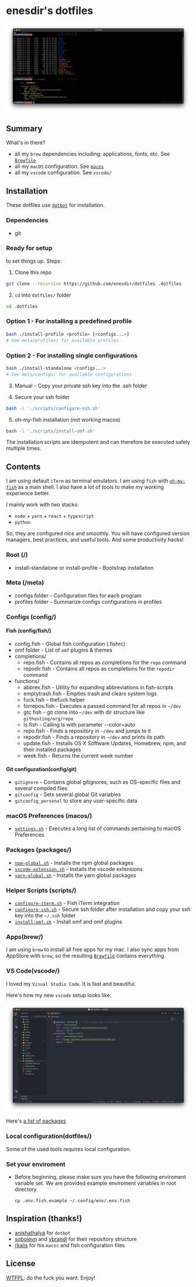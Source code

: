 # enesdir's dotfiles

![enesdir's dotfiles](https://raw.githubusercontent.com/enesdir/dotfiles/master/media/iterm.png)

## Summary

What's in there?

- all my `brew` dependencies including: applications, fonts, etc. See [`Brewfile`](https://github.com/enesdir/dotfiles/blob/main/brew/Brewfile)
- all my `macOS` configuration. See [`macos`](https://github.com/enesdir/dotfiles/tree/main/macos/)
- all my `vscode` configuration. See `vscode/`

## Installation

These dotfiles use [`dotbot`](https://github.com/anishathalye/dotbot/) for installation.

### Dependencies

- git

### Ready for setup

to set things up. Steps:

1. Clone this repo

  ```bash
  git clone --recursive https://github.com/enesdir/dotfiles .dotfiles
  ```

2. `cd` into `dotfiles/` folder

  ```bash
  cd .dotfiles
  ```

### Option 1 - For installing a predefined profile

```bash
bash ./install-profile <profile> [<configs...>]
# See meta/profiles/ for available profiles
```

### Option 2 - For installing single configurations

```bash
bash ./install-standalone <configs...>
# See meta/configs/ for available configurations
```

3. Manual - Copy your private ssh key into the .ssh folder

4. Secure your ssh folder

```bash
bash -l './scripts/configure-ssh.sh'
```

5. oh-my-fish installation (not working macos)

```bash
bash -l './scripts/install-omf.sh'
```

The installation scripts are idempotent and can therefore be executed safely multiple times.

## Contents

I am using default `iTerm` as terminal emulators.
I am using `fish` with [`oh-my-fish`](https://github.com/oh-my-fish/oh-my-fish)
as a main shell.
I also have a lot of tools to make my working experience better.

I mainly work with two stacks:

- `node` + `yarn` + `react` + `typescript`
- `python`

So, they are configured nice and smoothly.
You will have configured version managers, best practices, and useful tools.
And some productivity hacks!

### Root (/)

- install-standalone or install-profile - Bootstrap installation

### Meta (/meta)

- configs folder - Configuration files for each program
- profiles folder - Summarize configs configurations in profiles

### Configs (config/)

#### Fish (config/fish/)

- config.fish - Global fish configuration (.fishrc)
- omf folder - List of `omf` plugins & themes
- completions/
  - repo.fish - Contains all repos as completions for the `repo` command
  - repodir.fish - Contains all repos as completions for the `repodir` command
- functions/
  - abbrex.fish - Utility for expanding abbreviations in fish-scripts
  - emptytrash.fish - Empties trash and clears system logs
  - fuck.fish - thefuck helper
  - forrepos.fish - Executes a passed command for all repos in `~/dev`
  - gtc.fish - git clone into `~/dev` with dir structure like `githosting/org/repo`
  - ls.fish - Calling ls with parameter --color=auto
  - repo.fish - Finds a repository in `~/dev` and jumps to it
  - repodir.fish - Finds a repository in `~/dev` and prints its path
  - update.fish - Installs OS X Software Updates, Homebrew, npm, and their installed packages
  - week.fish - Returns the current week number

#### Git configuration(config/git)

- `gitignore` - Contains global gitignores, such as OS-specific files and
several compiled files
- `gitconfig` - Sets several global Git variables
- `gitconfig_personal` to store any user-specific data

### macOS Preferences (macos/)

- [`settings.sh`](https://github.com/enesdir/dotfiles/blob/master/macos/settings.sh)  - Executes a long list of commands pertaining to macOS Preferences

### Packages (packages/)

- [`npm-global.sh`](https://github.com/enesdir/dotfiles/blob/master/packages/npm-global.sh)         - Installs the npm global packages
- [`vscode-extension.sh`](https://github.com/enesdir/dotfiles/blob/master/packages/vscode-extension.sh)   - Installs the vscode extensions
- [`yarn-global.sh`](https://github.com/enesdir/dotfiles/blob/master/packages/yarn-global.sh)        - Installs the yarn global packages

### Helper Scripts (scripts/)

- [`configure-iterm.sh`](https://github.com/enesdir/dotfiles/blob/master/scripts/configure-iterm.sh)  - Fish iTerm integration
- [`configure-ssh.sh`](https://github.com/enesdir/dotfiles/blob/master/scripts/configure-ssh.sh) - Secure ssh folder after installation and copy your ssh key into the `~/.ssh` folder
- [`install-omf.sh`](https://github.com/enesdir/dotfiles/blob/master/scripts/install-omf.sh) - Install omf and omf plugins

### Apps(brew/)

I am using `brew` to install all free apps for my mac.
I also sync apps from AppStore with `brew`,
so the resulting [`Brewfile`](https://github.com/enesdir/dotfiles/blob/master/brew/Brewfile) contains everything.

### VS Code(vscode/)

I loved my `Visual Studio Code`. It is fast and beautiful.

Here's how my new `vscode` setup looks like:

![enesdir's vscode for Python](https://raw.githubusercontent.com/enesdir/dotfiles/master/media/vscode.png)

Here's [a list of packages](https://github.com/enesdir/dotfiles/blob/main/packages/vscode-extensions.sh)

### Local configuration(dotfiles/)

Some of the used tools requires local configuration.

### Set your enviroment

- Before beginning, please make sure you have the following enviroment variable set.
  We are provided example enviroment variables in root directory

    ```shell
    cp .env.fish.example ~/.config/env/.env.fish
    ```

## Inspiration (thanks!)

- [anishathalya](https://github.com/anishathalye/dotbot) for `dotbot`
- [sobolevn](https://github.com/sobolevn/dotfiles) and [vbrandl](https://github.com/vbrandl/dotfiles) for their repository structure
- [rkalis](https://github.com/rkalis/dotfiles) for his `macos` and fish configuration files

## License

[WTFPL](https://en.wikipedia.org/wiki/WTFPL): do the fuck you want. Enjoy!
